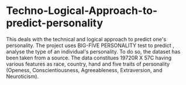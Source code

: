 # Techno-Logical-Approach-to-predict-personality

This deals with the technical and logical approach to predict one's personality. The project uses BIG-FIVE PERSONALITY test to predict , analyse the type of an individual's personality.
To do so, the dataset has been taken from a source. The data constitues 19720R X  57C having various features as race, country, hand and five traits of personality (Openess, Conscientiousness, Agreeableness, Extraversion, and Neuroticism).
